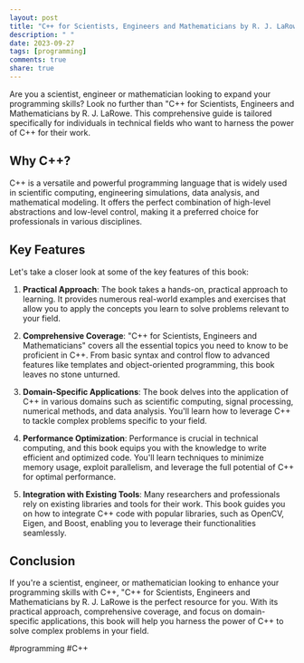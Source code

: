 ```yaml
---
layout: post
title: "C++ for Scientists, Engineers and Mathematicians by R. J. LaRowe"
description: " "
date: 2023-09-27
tags: [programming]
comments: true
share: true
---
```


Are you a scientist, engineer or mathematician looking to expand your programming skills? Look no further than "C++ for Scientists, Engineers and Mathematicians by R. J. LaRowe. This comprehensive guide is tailored specifically for individuals in technical fields who want to harness the power of C++ for their work.

## Why C++?

C++ is a versatile and powerful programming language that is widely used in scientific computing, engineering simulations, data analysis, and mathematical modeling. It offers the perfect combination of high-level abstractions and low-level control, making it a preferred choice for professionals in various disciplines.

## Key Features

Let's take a closer look at some of the key features of this book:

1. **Practical Approach**: The book takes a hands-on, practical approach to learning. It provides numerous real-world examples and exercises that allow you to apply the concepts you learn to solve problems relevant to your field.

2. **Comprehensive Coverage**: "C++ for Scientists, Engineers and Mathematicians" covers all the essential topics you need to know to be proficient in C++. From basic syntax and control flow to advanced features like templates and object-oriented programming, this book leaves no stone unturned.

3. **Domain-Specific Applications**: The book delves into the application of C++ in various domains such as scientific computing, signal processing, numerical methods, and data analysis. You'll learn how to leverage C++ to tackle complex problems specific to your field.

4. **Performance Optimization**: Performance is crucial in technical computing, and this book equips you with the knowledge to write efficient and optimized code. You'll learn techniques to minimize memory usage, exploit parallelism, and leverage the full potential of C++ for optimal performance.

5. **Integration with Existing Tools**: Many researchers and professionals rely on existing libraries and tools for their work. This book guides you on how to integrate C++ code with popular libraries, such as OpenCV, Eigen, and Boost, enabling you to leverage their functionalities seamlessly.

## Conclusion

If you're a scientist, engineer, or mathematician looking to enhance your programming skills with C++, "C++ for Scientists, Engineers and Mathematicians by R. J. LaRowe is the perfect resource for you. With its practical approach, comprehensive coverage, and focus on domain-specific applications, this book will help you harness the power of C++ to solve complex problems in your field.

#programming #C++